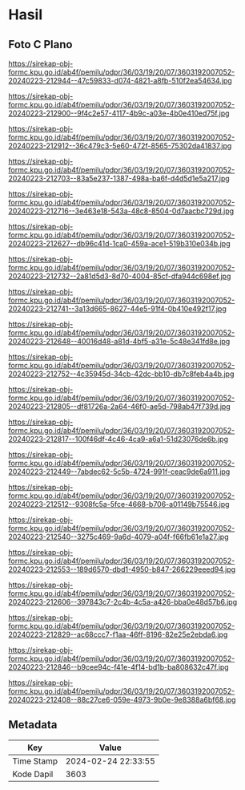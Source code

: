# Hasil

## Foto C Plano

https://sirekap-obj-formc.kpu.go.id/ab4f/pemilu/pdpr/36/03/19/20/07/3603192007052-20240223-212944--47c59833-d074-4821-a8fb-510f2ea54634.jpg

https://sirekap-obj-formc.kpu.go.id/ab4f/pemilu/pdpr/36/03/19/20/07/3603192007052-20240223-212900--9f4c2e57-4117-4b9c-a03e-4b0e410ed75f.jpg

https://sirekap-obj-formc.kpu.go.id/ab4f/pemilu/pdpr/36/03/19/20/07/3603192007052-20240223-212912--36c479c3-5e60-472f-8565-75302da41837.jpg

https://sirekap-obj-formc.kpu.go.id/ab4f/pemilu/pdpr/36/03/19/20/07/3603192007052-20240223-212703--83a5e237-1387-498a-ba6f-d4d5d1e5a217.jpg

https://sirekap-obj-formc.kpu.go.id/ab4f/pemilu/pdpr/36/03/19/20/07/3603192007052-20240223-212716--3e463e18-543a-48c8-8504-0d7aacbc729d.jpg

https://sirekap-obj-formc.kpu.go.id/ab4f/pemilu/pdpr/36/03/19/20/07/3603192007052-20240223-212627--db96c41d-1ca0-459a-ace1-519b310e034b.jpg

https://sirekap-obj-formc.kpu.go.id/ab4f/pemilu/pdpr/36/03/19/20/07/3603192007052-20240223-212732--2a81d5d3-8d70-4004-85cf-dfa944c698ef.jpg

https://sirekap-obj-formc.kpu.go.id/ab4f/pemilu/pdpr/36/03/19/20/07/3603192007052-20240223-212741--3a13d665-8627-44e5-91f4-0b410e492f17.jpg

https://sirekap-obj-formc.kpu.go.id/ab4f/pemilu/pdpr/36/03/19/20/07/3603192007052-20240223-212648--40016d48-a81d-4bf5-a31e-5c48e341fd8e.jpg

https://sirekap-obj-formc.kpu.go.id/ab4f/pemilu/pdpr/36/03/19/20/07/3603192007052-20240223-212752--4c35945d-34cb-42dc-bb10-db7c8feb4a4b.jpg

https://sirekap-obj-formc.kpu.go.id/ab4f/pemilu/pdpr/36/03/19/20/07/3603192007052-20240223-212805--df81726a-2a64-46f0-ae5d-798ab47f739d.jpg

https://sirekap-obj-formc.kpu.go.id/ab4f/pemilu/pdpr/36/03/19/20/07/3603192007052-20240223-212817--100f46df-4c46-4ca9-a6a1-51d23076de6b.jpg

https://sirekap-obj-formc.kpu.go.id/ab4f/pemilu/pdpr/36/03/19/20/07/3603192007052-20240223-212449--7abdec62-5c5b-4724-991f-ceac9de6a911.jpg

https://sirekap-obj-formc.kpu.go.id/ab4f/pemilu/pdpr/36/03/19/20/07/3603192007052-20240223-212512--9308fc5a-5fce-4668-b706-a01149b75546.jpg

https://sirekap-obj-formc.kpu.go.id/ab4f/pemilu/pdpr/36/03/19/20/07/3603192007052-20240223-212540--3275c469-9a6d-4079-a04f-f66fb61e1a27.jpg

https://sirekap-obj-formc.kpu.go.id/ab4f/pemilu/pdpr/36/03/19/20/07/3603192007052-20240223-212553--189d6570-dbd1-4950-b847-266229eeed94.jpg

https://sirekap-obj-formc.kpu.go.id/ab4f/pemilu/pdpr/36/03/19/20/07/3603192007052-20240223-212606--397843c7-2c4b-4c5a-a426-bba0e48d57b6.jpg

https://sirekap-obj-formc.kpu.go.id/ab4f/pemilu/pdpr/36/03/19/20/07/3603192007052-20240223-212829--ac68ccc7-f1aa-46ff-8196-82e25e2ebda6.jpg

https://sirekap-obj-formc.kpu.go.id/ab4f/pemilu/pdpr/36/03/19/20/07/3603192007052-20240223-212846--b9cee94c-f41e-4f14-bd1b-ba808632c47f.jpg

https://sirekap-obj-formc.kpu.go.id/ab4f/pemilu/pdpr/36/03/19/20/07/3603192007052-20240223-212408--88c27ce6-059e-4973-9b0e-9e8388a6bf68.jpg


## Metadata

| Key        | Value               |
| ---------- | ------------------- |
| Time Stamp | 2024-02-24 22:33:55 |
| Kode Dapil | 3603                |



